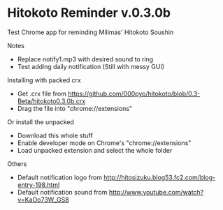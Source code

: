 Hitokoto Reminder v.0.3.0b
==================
Test Chrome app for reminding Milimas' Hitokoto Soushin


Notes
- Replace notify1.mp3 with desired sound to ring
- Test adding daily notification (Still with messy GUI)

Installing with packed crx
- Get .crx file from https://github.com/000pyo/hitokoto/blob/0.3-Beta/hitokoto0.3.0b.crx
- Drag the file into "chrome://extensions"

Or install the unpacked
- Download this whole stuff
- Enable developer mode on Chrome's "chrome://extensions"
- Load unpacked extension and select the whole folder

Others
- Default notification logo from http://hitosizuku.blog53.fc2.com/blog-entry-198.html
- Default notification sound from http://www.youtube.com/watch?v=KaOo73W_GS8
